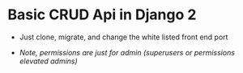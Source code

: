 # Basic CRUD Api in Django 2
- Just clone, migrate, and change the white listed front end port

- *Note, permissions are just for admin (superusers or permissions elevated admins)*


